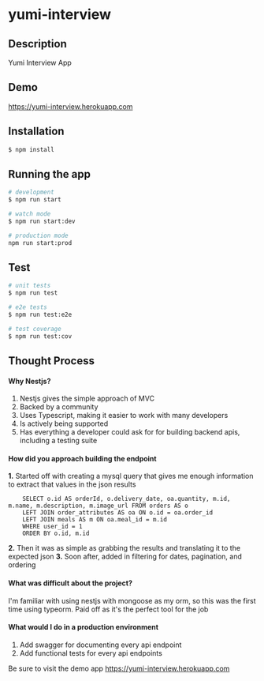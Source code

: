 # yumi-interview

## Description

Yumi Interview App

## Demo
https://yumi-interview.herokuapp.com

## Installation

```bash
$ npm install
```

## Running the app

```bash
# development
$ npm run start

# watch mode
$ npm run start:dev

# production mode
npm run start:prod
```

## Test

```bash
# unit tests
$ npm run test

# e2e tests
$ npm run test:e2e

# test coverage
$ npm run test:cov
```

## Thought Process

#### Why Nestjs?
1. Nestjs gives the simple approach of MVC
2. Backed by a community
3. Uses Typescript, making it easier to work with many developers
4. Is actively being supported
5. Has everything a developer could ask for for building backend apis, including a testing suite

#### How did you approach building the endpoint

**1\.** Started off with creating a mysql query that gives me enough information to extract that values
in the json results
```
    SELECT o.id AS orderId, o.delivery_date, oa.quantity, m.id, m.name, m.description, m.image_url FROM orders AS o
    LEFT JOIN order_attributes AS oa ON o.id = oa.order_id
    LEFT JOIN meals AS m ON oa.meal_id = m.id
    WHERE user_id = 1
    ORDER BY o.id, m.id
```
**2\.** Then it was as simple as grabbing the results and translating it to the expected json
**3\.** Soon after, added in filtering for dates, pagination, and ordering

#### What was difficult about the project?
I'm familiar with using nestjs with mongoose as my orm, so this was the first time
using typeorm. Paid off as it's the perfect tool for the job

#### What would I do in a production environment
1. Add swagger for documenting every api endpoint
2. Add functional tests for every api endpoints

Be sure to visit the demo app https://yumi-interview.herokuapp.com